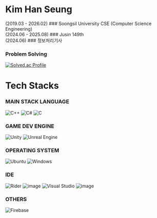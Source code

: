 # Kim Han Seung

(2019.03 - 2026.02) ### Soongsil University CSE (Computer Science Engineering)  
(2024.06 - 2025.08) ### Jusin 149th                                             
(2024.06)           ### 정보처리기사                                           

### Problem Solving
[![Solved.ac Profile](http://mazassumnida.wtf/api/v2/generate_badge?boj=hanking302)](https://solved.ac/hanking302/)

# Tech Stacks 

### MAIN STACK LANGUAGE
![C++](https://img.shields.io/badge/c++-%2300599C.svg?style=for-the-badge&logo=c%2B%2B&logoColor=white)
![C#](https://img.shields.io/badge/c%23-%23239120.svg?style=for-the-badge&logo=c-sharp&logoColor=white)
![C](https://img.shields.io/badge/c-%2300599C.svg?style=for-the-badge&logo=c&logoColor=white)

### GAME DEV ENGINE
![Unity](https://img.shields.io/badge/unity-%23000000.svg?style=for-the-badge&logo=unity&logoColor=white)
![Unreal Engine](https://img.shields.io/badge/unrealengine-%23313131.svg?style=for-the-badge&logo=unrealengine&logoColor=white)

### OPERATING SYSTEM
![Ubuntu](https://img.shields.io/badge/Ubuntu-E95420?style=for-the-badge&logo=ubuntu&logoColor=white)
![Windows](https://img.shields.io/badge/Windows-0078D6?style=for-the-badge&logo=windows&logoColor=white)

### IDE 
![Rider](https://img.shields.io/badge/Rider-000000.svg?style=for-the-badge&logo=Rider&logoColor=white&color=black&labelColor=crimson)
![image](https://github.com/user-attachments/assets/114503d8-f95e-452d-b35b-5ff3d16bafcf)
![Visual Studio](https://img.shields.io/badge/Visual%20Studio-5C2D91.svg?style=for-the-badge&logo=visual-studio&logoColor=white)
![image](https://github.com/user-attachments/assets/07f77822-53f9-4e8c-a8e2-d4b69a472570)

### OTHERS
![Firebase](https://img.shields.io/badge/Firebase-039BE5?style=for-the-badge&logo=Firebase&logoColor=white)
